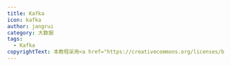 ```yaml
---
title: Kafka
icon: kafka
author: jangrui
category: 大数据
tags: 
  - Kafka
copyrightText: 本教程采用<a href="https://creativecommons.org/licenses/by-sa/3.0/deed.zh">知识共享 署名-相同方式共享 3.0协议</a>
---
```

